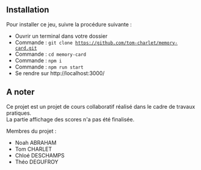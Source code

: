 
## Installation

Pour installer ce jeu, suivre la procédure suivante :

- Ouvrir un terminal dans votre dossier
- Commande : <code>git clone https://github.com/tom-charlet/memory-card.git</code>
- Commande : <code>cd memory-card</code>
- Commande : <code>npm i</code>
- Commande : <code>npm run start</code>
- Se rendre sur http://localhost:3000/

## A noter

Ce projet est un projet de cours collaboratif réalisé dans le cadre de travaux pratiques. <br>
La partie affichage des scores n'a pas été finalisée.

Membres du projet :

- Noah ABRAHAM
- Tom CHARLET
- Chloé DESCHAMPS
- Théo DEGUFROY
